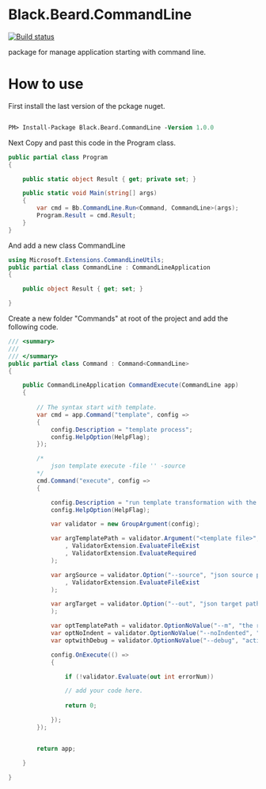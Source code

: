 # Black.Beard.CommandLine


[![Build status](https://ci.appveyor.com/api/projects/status/rdcxoxyrhv13gmb9?svg=true)](https://ci.appveyor.com/project/gaelgael5/black-beard-commandline)


package for manage application starting with command line.

# How to use

First install the last version of the pckage nuget.
```ps

PM> Install-Package Black.Beard.CommandLine -Version 1.0.0

```

Next Copy and past this code in the Program class.

```csharp
public partial class Program
{

    public static object Result { get; private set; }

    public static void Main(string[] args)
    {
        var cmd = Bb.CommandLine.Run<Command, CommandLine>(args);
        Program.Result = cmd.Result;
    }   
}
```

And add a new class CommandLine
```csharp
using Microsoft.Extensions.CommandLineUtils;
public partial class CommandLine : CommandLineApplication
{

    public object Result { get; set; }

}
```

Create a new folder "Commands" at root of the project and add the following code.

```csharp
/// <summary>
/// 
/// </summary>
public partial class Command : Command<CommandLine>
{

    public CommandLineApplication CommandExecute(CommandLine app)
    {
        
        // The syntax start with template.
        var cmd = app.Command("template", config =>
        {
            config.Description = "template process";
            config.HelpOption(HelpFlag);
        });

        /*
            json template execute -file '' -source
        */
        cmd.Command("execute", config =>
        {

            config.Description = "run template transformation with the specified template";
            config.HelpOption(HelpFlag);

            var validator = new GroupArgument(config);

            var argTemplatePath = validator.Argument("<template file>", "template path"
                , ValidatorExtension.EvaluateFileExist
                , ValidatorExtension.EvaluateRequired
            );

            var argSource = validator.Option("--source", "json source path that contains data source"
                , ValidatorExtension.EvaluateFileExist
            );

            var argTarget = validator.Option("--out", "json target path that contains output data"
            );

            var optTemplatePath = validator.OptionNoValue("--m", "the result is merge on the source document");
            var optNoIndent = validator.OptionNoValue("--noIndented", "format stream on one line");
            var optwithDebug = validator.OptionNoValue("--debug", "activate debug mode");

            config.OnExecute(() =>
            {

                if (!validator.Evaluate(out int errorNum))

                // add your code here.
                
                return 0;

            });
        });


        return app;

    }

}

```
